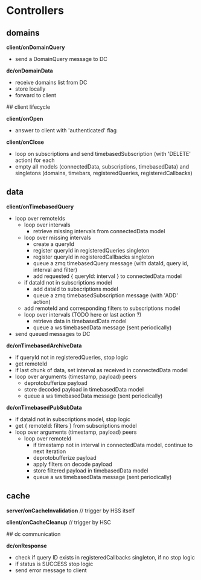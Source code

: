 # Controllers

## domains

**client/onDomainQuery**
* send a DomainQuery message to DC

**dc/onDomainData**
* receive domains list from DC
* store locally
* forward to client

## client lifecycle

**client/onOpen**
* answer to client with 'authenticated' flag

**client/onClose**
* loop on subscriptions and send timebasedSubscription (with 'DELETE' action) for each
* empty all models (connectedData, subscriptions, timebasedData) and singletons (domains, timebars, registeredQueries, registeredCallbacks)

## data

**client/onTimebasedQuery**
* loop over remoteIds
    - loop over intervals
        * retrieve missing intervals from connectedData model
    - loop over missing intervals
        * create a queryId 
        * register queryId in registeredQueries singleton
        * register queryId in registeredCallbacks singleton
        * queue a zmq timebasedQuery message (with dataId, query id, interval and filter)
        * add requested { queryId: interval } to connectedData model
    - if dataId not in subscriptions model
        * add dataId to subscriptions model
        * queue a zmq timebasedSubscription message (with 'ADD' action)
    - add remoteId and corresponding filters to subscriptions model
    - loop over intervals (TODO here or last action ?)
        * retrieve data in timebasedData model
        * queue a ws timebasedData message (sent periodically)
* send queued messages to DC
    

**dc/onTimebasedArchiveData**
* if queryId not in registeredQueries, stop logic
* get remoteId
* if last chunk of data, set interval as received in connectedData model
* loop over arguments (timestamp, payload) peers
    - deprotobufferize payload
    - store decoded payload in timebasedData model
    - queue a ws timebasedData message (sent periodically)

**dc/onTimebasedPubSubData**
* if dataId not in subscriptions model, stop logic
* get { remoteId: filters } from subscriptions model
* loop over arguments (timestamp, payload) peers
    - loop over remoteId
        * if timestamp not in interval in connectedData model, continue to next iteration
        * deprotobufferize payload
        * apply filters on decode payload
        * store filtered payload in timebasedData model
        * queue a ws timebasedData message (sent periodically)

## cache

**server/onCacheInvalidation**
// trigger by HSS itself

**client/onCacheCleanup**
// trigger by HSC

## dc communication

**dc/onResponse**
* check if query ID exists in registeredCallbacks singleton, if no stop logic
* if status is SUCCESS stop logic
* send error message to client
